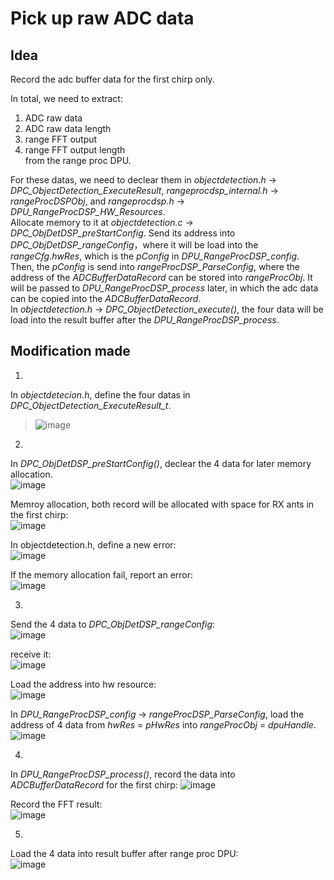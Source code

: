 # Pick up raw ADC data
## Idea
Record the adc buffer data for the first chirp only.  

In total, we need to extract:  
1. ADC raw data  
2. ADC raw data length  
3. range FFT output  
4. range FFT output length  
from the range proc DPU.

For these datas, we need to declear them in *objectdetection.h* -> *DPC_ObjectDetection_ExecuteResult*, *rangeprocdsp_internal.h* -> *rangeProcDSPObj*, and *rangeprocdsp.h* -> *DPU_RangeProcDSP_HW_Resources*.  
Allocate memory to it at *objectdetection.c* -> *DPC_ObjDetDSP_preStartConfig*. Send its address into *DPC_ObjDetDSP_rangeConfig*，where it will be load into the *rangeCfg.hwRes*, which is the *pConfig* in *DPU_RangeProcDSP_config*.  
Then, the *pConfig* is send into *rangeProcDSP_ParseConfig*, where the address of the *ADCBufferDataRecord* can be stored into *rangeProcObj*. It will be passed to *DPU_RangeProcDSP_process* later, in which the adc data can be copied into the *ADCBufferDataRecord*.  
In *objectdetection.h* -> *DPC_ObjectDetection_execute()*, the four data will be load into the result buffer after the *DPU_RangeProcDSP_process*.


## Modification made
1.  
In *objectdetecion.h*, define the four datas in *DPC_ObjectDetection_ExecuteResult_t*.  
>![image](https://user-images.githubusercontent.com/85469000/190367988-c93e6130-194b-45e6-ac18-835b541ec96c.png)


2.  
In *DPC_ObjDetDSP_preStartConfig()*, declear the 4 data for later memory allocation.  
![image](https://user-images.githubusercontent.com/85469000/190368344-94090e7e-8a69-463a-87eb-8ffb7093028b.png)

Memroy allocation, both record will be allocated with space for RX ants in the first chirp:  
![image](https://user-images.githubusercontent.com/85469000/190370704-c4afea72-9dd9-4e46-9a57-71bae7f5ce77.png)


In objectdetection.h, define a new error:  
![image](https://user-images.githubusercontent.com/85469000/189861961-7684d642-39b7-4e73-9b6f-5ab7175b31e9.png)  

If the memory allocation fail, report an error:  
![image](https://user-images.githubusercontent.com/85469000/190368967-f7ea23ba-5902-4eb1-a8b6-846afa16a55c.png)


3.
Send the 4 data to *DPC_ObjDetDSP_rangeConfig*:  
![image](https://user-images.githubusercontent.com/85469000/190369165-8dcbd38d-138a-4b80-8d33-04cbe31bfff8.png)

receive it:  
![image](https://user-images.githubusercontent.com/85469000/190369378-5e8bdd13-6697-49f2-acf7-d3811ff7ec3a.png)

Load the address into hw resource:  
![image](https://user-images.githubusercontent.com/85469000/190369734-c3171662-0ec6-40b5-96f4-ca73a78aeeb1.png)
  
In *DPU_RangeProcDSP_config* -> *rangeProcDSP_ParseConfig*, load the address of 4 data from *hwRes* = *pHwRes* into *rangeProcObj* = *dpuHandle*.
![image](https://user-images.githubusercontent.com/85469000/190370242-e2691c80-93a6-4393-8a0a-f4f7f85283c6.png)

4.
In *DPU_RangeProcDSP_process()*, record the data into *ADCBufferDataRecord* for the first chirp: 
![image](https://user-images.githubusercontent.com/85469000/190371114-0ae70ab0-834b-44bb-83a9-127e386b07f6.png)

Record the FFT result:  
![image](https://user-images.githubusercontent.com/85469000/190371305-ad07eb0b-0f2f-4258-8196-be7aab3391a2.png)

5.
Load the 4 data into result buffer after range proc DPU:  
![image](https://user-images.githubusercontent.com/85469000/190371732-252b9ad5-41bf-4297-af78-dd7d4511b0ab.png)

